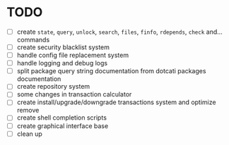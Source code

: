 
# TODO

- [ ] create `state`, `query`, `unlock`, `search`, `files`, `finfo`, `rdepends`, `check` and... commands
- [ ] create security blacklist system
- [ ] handle config file replacement system
- [ ] handle logging and debug logs
- [ ] split package query string documentation from dotcati packages documentation
- [ ] create repository system
- [ ] some changes in transaction calculator
- [ ] create install/upgrade/downgrade transactions system and optimize remove
- [ ] create shell completion scripts
- [ ] create graphical interface base
- [ ] clean up
